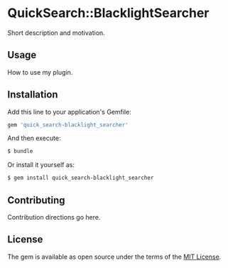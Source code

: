 # QuickSearch::BlacklightSearcher
Short description and motivation.

## Usage
How to use my plugin.

## Installation
Add this line to your application's Gemfile:

```ruby
gem 'quick_search-blacklight_searcher'
```

And then execute:
```bash
$ bundle
```

Or install it yourself as:
```bash
$ gem install quick_search-blacklight_searcher
```

## Contributing
Contribution directions go here.

## License
The gem is available as open source under the terms of the [MIT License](http://opensource.org/licenses/MIT).
